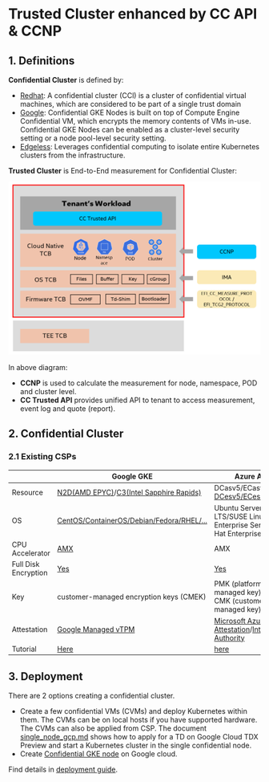 
# Trusted Cluster enhanced by CC API & CCNP

## 1. Definitions

**Confidential Cluster** is defined by:

- [Redhat](https://www.redhat.com/en/blog/confidential-computing-use-cases): A confidential cluster (CCl) is a cluster of confidential virtual machines, which are considered to be part of a single trust domain
- [Google](https://cloud.google.com/kubernetes-engine/docs/how-to/confidential-gke-nodes): Confidential GKE Nodes is built on top of Compute Engine Confidential VM, which encrypts the memory contents of VMs in-use. Confidential GKE Nodes can be enabled as a cluster-level security setting or a node pool-level security setting.
- [Edgeless](https://www.edgeless.systems/products/constellation/): Leverages confidential computing to isolate entire Kubernetes clusters from the infrastructure.

**Trusted Cluster** is End-to-End measurement for Confidential Cluster:

![](/docs/trusted_kubernetes_cluster.png)

In above diagram:

- **CCNP** is used to calculate the measurement for node, namespace,
POD and cluster level.
- **CC Trusted API** provides unified API to tenant to access measurement, event log
and quote (report).

## 2. Confidential Cluster

### 2.1 Existing CSPs

|          | Google GKE    | Azure AKS |
| -------- | ------------- | --------- |
| Resource | [N2D(AMD EPYC)](https://cloud.google.com/compute/docs/general-purpose-machines#n2d_machines)/[C3(Intel Sapphire Rapids)](https://cloud.google.com/compute/docs/general-purpose-machines#c3_series) | DCasv5/ECasv5(AMD), [DCesv5/ECesv5(Intel)](https://learn.microsoft.com/en-us/azure/virtual-machines/ecesv5-ecedsv5-series) |
| OS       | [CentOS/ContainerOS/Debian/Fedora/RHEL/...](https://cloud.google.com/compute/docs/images/os-details#limited_operating_system_support) | Ubuntu Server 22.04 LTS/SUSE Linux Enterprise Server/Red Hat Enterprise Linux |
| CPU Accelerator | [AMX](https://cloud.google.com/compute/docs/cpu-platforms#intel-amx) | AMX |
| Full Disk Encryption | [Yes](https://cloud.google.com/compute/docs/disks/customer-managed-encryption) | [Yes](https://learn.microsoft.com/en-us/azure/virtual-machines/disk-encryption-overview) |
| Key | customer-managed encryption keys (CMEK) | PMK (platform-managed key) and CMK (customer-managed key) |
| Attestation | [Google Managed vTPM](https://cloud.google.com/confidential-computing/confidential-vm/docs/attestation) | [Microsoft Azure Attestation](https://azure.microsoft.com/en-us/products/azure-attestation/)/[Intel® Trust Authority](https://www.intel.com/content/www/us/en/security/trust-authority.html) |
| Tutorial | [Here](https://cloud.google.com/kubernetes-engine/docs/how-to/confidential-gke-nodes#enabling_in_a_new_cluster) | [here](https://learn.microsoft.com/en-us/azure/confidential-computing/confidential-vm-overview)

## 3. Deployment

There are 2 options creating a confidential cluster.

- Create a few confidential VMs (CVMs) and deploy Kubernetes within them. The CVMs can be on local hosts if you have supported hardware. The CVMs can also be applied from CSP.
The document [single_node_gcp.md](./deployment/single_node_gcp.md) shows how to apply for a TD on Google Cloud TDX Preview and start a Kubernetes cluster in the single
confidential node.
- Create [Confidential GKE node](https://cloud.google.com/blog/products/identity-security/announcing-general-availability-of-confidential-gke-nodes) on Google cloud.


Find details in [deployment guide](./deployment/).
